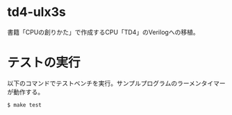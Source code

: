 # td4-ulx3s

書籍「CPUの創りかた」で作成するCPU「TD4」のVerilogへの移植。

# テストの実行

以下のコマンドでテストベンチを実行。サンプルプログラムのラーメンタイマーが動作する。

```
$ make test
```
